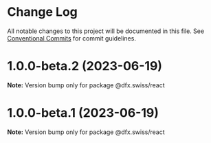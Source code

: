 # Change Log

All notable changes to this project will be documented in this file.
See [Conventional Commits](https://conventionalcommits.org) for commit guidelines.

# 1.0.0-beta.2 (2023-06-19)

**Note:** Version bump only for package @dfx.swiss/react





# 1.0.0-beta.1 (2023-06-19)

**Note:** Version bump only for package @dfx.swiss/react
